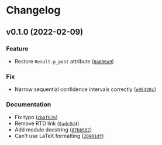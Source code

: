 # Changelog

<!--next-version-placeholder-->

## v0.1.0 (2022-02-09)
### Feature
* Restore `Result.p_post` attribute ([`0a806a9`](https://github.com/kalekundert/pba_waeber2013/commit/0a806a9da6b097c20f730a61ced396c103dbab8d))

### Fix
* Narrow sequential confidence intervals correctly ([`e95420c`](https://github.com/kalekundert/pba_waeber2013/commit/e95420c00d499f75871f3e4bf320dbc8809d23f3))

### Documentation
* Fix typo ([`cbafb76`](https://github.com/kalekundert/pba_waeber2013/commit/cbafb76e593d8d2c6d37298ec1c0ad59f91a3aaa))
* Remove RTD link ([`8adc0d4`](https://github.com/kalekundert/pba_waeber2013/commit/8adc0d46aa607b998509e11da9c7aebd290443a5))
* Add module docstring ([`87bb582`](https://github.com/kalekundert/pba_waeber2013/commit/87bb5826e69d81c672d6fcf5ee4e98260f5b41a5))
* Can't use LaTeX formatting ([`20901df`](https://github.com/kalekundert/pba_waeber2013/commit/20901df6223baad0b8ac6fc0c2565bb2e694114b))

